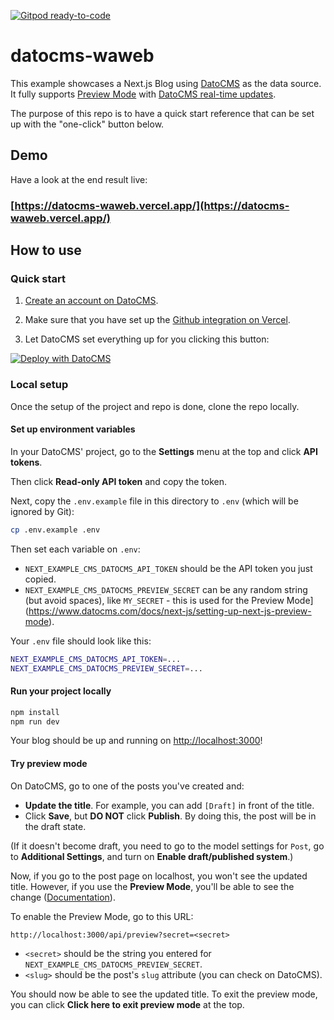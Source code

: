 [![Gitpod ready-to-code](https://img.shields.io/badge/Gitpod-ready--to--code-blue?logo=gitpod)](https://gitpod.io/#https://github.com/drkstr101/datocms-waweb)

# datocms-waweb

This example showcases a Next.js Blog using [DatoCMS](https://www.datocms.com/) as the data source. It fully supports [Preview Mode](https://www.datocms.com/docs/next-js/setting-up-next-js-preview-mode) with [DatoCMS real-time updates](https://www.datocms.com/docs/next-js/real-time-updates).

The purpose of this repo is to have a quick start reference that can be set up with the "one-click" button below.

## Demo

Have a look at the end result live:

### [https://datocms-waweb.vercel.app/](https://datocms-waweb.vercel.app/)

## How to use

### Quick start

1. [Create an account on DatoCMS](https://datocms.com).

2. Make sure that you have set up the [Github integration on Vercel](https://vercel.com/docs/git/vercel-for-github).

3. Let DatoCMS set everything up for you clicking this button:

[![Deploy with DatoCMS](https://dashboard.datocms.com/deploy/button.svg)](https://dashboard.datocms.com/deploy?repo=drkstr101/datocms-waweb)

### Local setup

Once the setup of the project and repo is done, clone the repo locally.

#### Set up environment variables

In your DatoCMS' project, go to the **Settings** menu at the top and click **API tokens**.

Then click **Read-only API token** and copy the token.

Next, copy the `.env.example` file in this directory to `.env` (which will be ignored by Git):

```bash
cp .env.example .env
```

Then set each variable on `.env`:

- `NEXT_EXAMPLE_CMS_DATOCMS_API_TOKEN` should be the API token you just copied.
- `NEXT_EXAMPLE_CMS_DATOCMS_PREVIEW_SECRET` can be any random string (but avoid spaces), like `MY_SECRET` - this is used for the Preview Mode](https://www.datocms.com/docs/next-js/setting-up-next-js-preview-mode).

Your `.env` file should look like this:

```bash
NEXT_EXAMPLE_CMS_DATOCMS_API_TOKEN=...
NEXT_EXAMPLE_CMS_DATOCMS_PREVIEW_SECRET=...
```

#### Run your project locally

```bash
npm install
npm run dev
```

Your blog should be up and running on [http://localhost:3000](http://localhost:3000)!

#### Try preview mode

On DatoCMS, go to one of the posts you've created and:

- **Update the title**. For example, you can add `[Draft]` in front of the title.
- Click **Save**, but **DO NOT** click **Publish**. By doing this, the post will be in the draft state.

(If it doesn't become draft, you need to go to the model settings for `Post`, go to **Additional Settings**, and turn on **Enable draft/published system**.)

Now, if you go to the post page on localhost, you won't see the updated title. However, if you use the **Preview Mode**, you'll be able to see the change ([Documentation](https://www.datocms.com/docs/next-js/setting-up-next-js-preview-mode)).

To enable the Preview Mode, go to this URL:

```
http://localhost:3000/api/preview?secret=<secret>
```

- `<secret>` should be the string you entered for `NEXT_EXAMPLE_CMS_DATOCMS_PREVIEW_SECRET`.
- `<slug>` should be the post's `slug` attribute (you can check on DatoCMS).

You should now be able to see the updated title. To exit the preview mode, you can click **Click here to exit preview mode** at the top.
